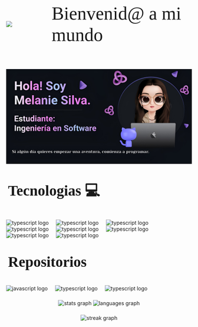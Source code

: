 <div style="display: flex; align-items: center;">
    <img src="https://i.giphy.com/lonWFYfXEhH9dGnyX0.webp" width="150"/>
    <p style="font-family: 'Times New Roman', Times, serif; font-size: 50px; margin-left: 10px;">Bienvenid@ a mi mundo</p>
</div>


![Banner](./imag/banner.jpeg)

## <p style="font-family: 'Times New Roman', Times, serif; font-size: 40px; margin-left: 5px;">Tecnologias 💻
<div align="left">
  <img src="https://cdn.jsdelivr.net/gh/devicons/devicon@latest/icons/java/java-original-wordmark.svg" height="200" alt="typescript logo"  />
    <img width="12" />
  <img src="https://cdn.jsdelivr.net/gh/devicons/devicon@latest/icons/html5/html5-plain-wordmark.svg" height="200" 
  alt="typescript logo"  />
    <img width="12" />
  <img src="https://cdn.jsdelivr.net/gh/devicons/devicon@latest/icons/r/r-original.svg" height="200" alt="typescript logo"  />
   <img width="12" />
  <img src="https://cdn.jsdelivr.net/gh/devicons/devicon@latest/icons/bash/bash-original.svg" height="200" alt="typescript logo"  />

  <img width="12" />
  <img src="https://cdn.jsdelivr.net/gh/devicons/devicon@latest/icons/oracle/oracle-original.svg" height="200" alt="typescript logo"  />
    <img width="12" />
  <img src="https://cdn.jsdelivr.net/gh/devicons/devicon@latest/icons/mysql/mysql-original-wordmark.svg" height="200" alt="typescript logo"  />
    <img width="12" />
  <img src="https://cdn.jsdelivr.net/gh/devicons/devicon@latest/icons/latex/latex-original.svg" height="200" alt="typescript logo"  />
    <img width="12" />
  <img src="https://cdn.jsdelivr.net/gh/devicons/devicon@latest/icons/linux/linux-original.svg" height="200" alt="typescript logo"  />

## <p style="font-family: 'Times New Roman', Times, serif; font-size: 40px; margin-left: 5px;">Repositorios 👩🏻‍💻
<div align="left">
<img src="https://cdn.jsdelivr.net/gh/devicons/devicon@latest/icons/gitlab/gitlab-original.svg" height="200" alt="javascript logo"  />
  <img width="12" />
  <img src="https://cdn.jsdelivr.net/gh/devicons/devicon@latest/icons/github/github-original-wordmark.svg" height="200" alt="typescript logo"  />
    <img width="12" />
   <img src="https://cdn.jsdelivr.net/gh/devicons/devicon@latest/icons/git/git-plain-wordmark.svg"height="200" alt="typescript logo"  />
</div>



###

<div align="center">
  <img src="https://github-readme-stats.vercel.app/api?username=katty-dev&hide_title=false&hide_rank=false&show_icons=true&include_all_commits=true&count_private=true&disable_animations=false&theme=dracula&locale=en&hide_border=false" height="150" alt="stats graph"  />
<img src="https://github-readme-stats.vercel.app/api/top-langs?username=katty-dev&locale=en&hide_title=false&layout=compact&card_width=320&langs_count=5&theme=dracula&hide_border=false" height="150" alt="languages graph"/>
  
</div>


###

<div align="center">
  <img src="https://streak-stats.demolab.com?user=katty-dev&locale=en&mode=daily&theme=dark&hide_border=false&border_radius=5&order=3" height="220" alt="streak graph"  />
</div>

###




